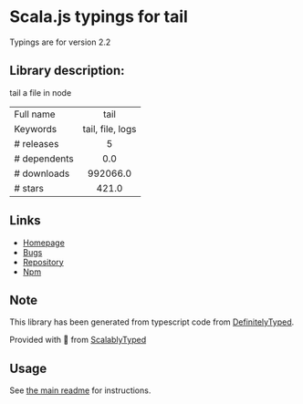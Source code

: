 
# Scala.js typings for tail

Typings are for version 2.2

## Library description:
tail a file in node

|                    |                 |
| ------------------ | :-------------: |
| Full name          | tail |
| Keywords           | tail, file, logs |
| # releases         | 5 |
| # dependents       | 0.0 |
| # downloads        | 992066.0 |
| # stars            | 421.0 |

## Links
- [Homepage](https://www.lucagrulla.com/node-tail)
- [Bugs](https://github.com/lucagrulla/node-tail/issues)
- [Repository](https://github.com/lucagrulla/node-tail)
- [Npm](https://www.npmjs.com/package/tail)
    


## Note
This library has been generated from typescript code from [DefinitelyTyped](https://definitelytyped.org).

Provided with :purple_heart: from [ScalablyTyped](https://github.com/oyvindberg/ScalablyTyped)

## Usage
See [the main readme](../../readme.md) for instructions.



